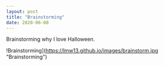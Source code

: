 ```yaml
---
layout: post
title: "Brainstorming"
date: 2020-06-08
---
```


Brainstorming why I love Halloween.<!--more-->

!Brainstorming](https://lmw13.github.io/images/brainstorm.jpg "Brainstorming")
